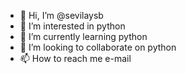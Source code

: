 - 👋 Hi, I’m @sevilaysb
- 👀 I’m interested in python
- 🌱 I’m currently learning python
- 💞️ I’m looking to collaborate on python
- 📫 How to reach me e-mail

<!---
sevilaysb/sevilaysb is a ✨ special ✨ repository because its `README.md` (this file) appears on your GitHub profile.
You can click the Preview link to take a look at your changes.
--->
